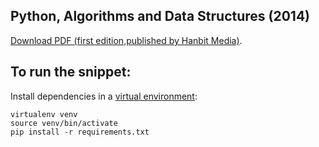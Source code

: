 ## Python, Algorithms and Data Structures (2014)

[Download PDF (first edition,published by Hanbit Media)](https://github.com/bt3gl/Python-and-Algorithms-and-Data-Structures/blob/master/First_edition_2014/ebook_pdf/book_second_edition.pdf).


## To run the snippet:

Install dependencies in a [virtual environment](https://coderwall.com/p/8-aeka):

```
virtualenv venv
source venv/bin/activate
pip install -r requirements.txt
```

